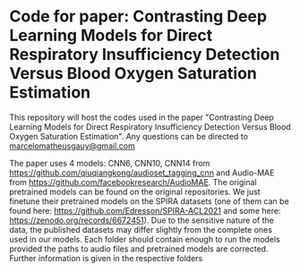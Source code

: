 # Code for paper: Contrasting Deep Learning Models for Direct Respiratory Insufficiency Detection Versus Blood Oxygen Saturation Estimation
This repository will host the codes used in the paper "Contrasting Deep Learning Models for Direct Respiratory Insufficiency Detection Versus Blood Oxygen Saturation Estimation". Any questions can be directed to marcelomatheusgauy@gmail.com

The paper uses 4 models: CNN6, CNN10, CNN14 from https://github.com/qiuqiangkong/audioset_tagging_cnn and Audio-MAE from https://github.com/facebookresearch/AudioMAE. The original pretrained models can be found on the original repositories. We just finetune their pretrained models on the SPIRA datasets (one of them can be found here: https://github.com/Edresson/SPIRA-ACL2021 and some here: https://zenodo.org/records/6672451). Due to the sensitive nature of the data, the published datasets may differ slightly from the complete ones used in our models. Each folder should contain enough to run the models provided the paths to audio files and pretrained models are corrected. Further information is given in the respective folders
